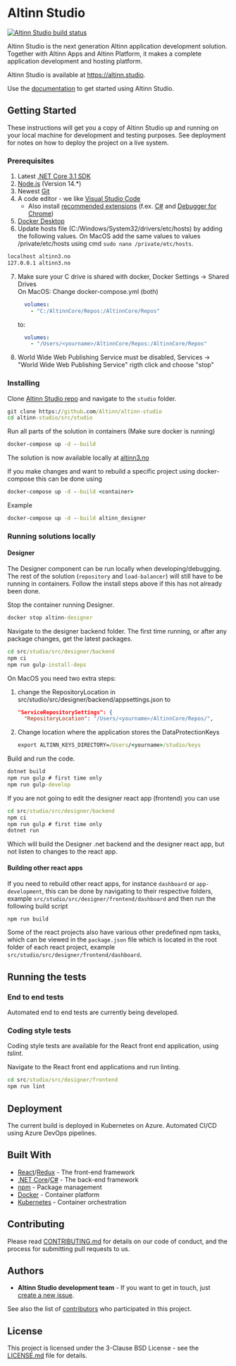 # Altinn Studio

[![Altinn Studio build status](https://dev.azure.com/brreg/altinn-studio/_apis/build/status/altinn-studio-build-designer-image-v2-master?label=Altinn%20Studio)](https://dev.azure.com/brreg/altinn-studio/_build/latest?definitionId=18)

Altinn Studio is the next generation Altinn application development solution. Together with Altinn Apps and Altinn Platform, it makes a complete application development and hosting platform.

Altinn Studio is available at https://altinn.studio.

Use the [documentation](https://docs.altinn.studio/) to get started using Altinn Studio.

## Getting Started

These instructions will get you a copy of Altinn Studio up and running on your local machine for development and testing purposes. See deployment for notes on how to deploy the project on a live system.

### Prerequisites

1. Latest [.NET Core 3.1 SDK](https://dotnet.microsoft.com/download/dotnet-core/3.1)
2. [Node.js](https://nodejs.org) (Version 14.*)
3. Newest [Git](https://git-scm.com/downloads)
4. A code editor - we like [Visual Studio Code](https://code.visualstudio.com/Download)
    - Also install [recommended extensions](https://code.visualstudio.com/docs/editor/extension-gallery#_workspace-recommended-extensions) (f.ex. [C#](https://marketplace.visualstudio.com/items?itemName=ms-vscode.csharp) and [Debugger for Chrome](https://marketplace.visualstudio.com/items?itemName=msjsdiag.debugger-for-chrome))
5. [Docker Desktop](https://www.docker.com/products/docker-desktop)
6. Update hosts file (C:/Windows/System32/drivers/etc/hosts) by adding the following values. On MacOS add the same values to values /private/etc/hosts using cmd `sudo nano /private/etc/hosts`.

```cmd
localhost altinn3.no
127.0.0.1 altinn3.no
```

7. Make sure your C drive is shared with docker, Docker Settings -> Shared Drives  
   On MacOS: Change docker-compose.yml (both)
    ```yaml
      volumes:
        - "C:/AltinnCore/Repos:/AltinnCore/Repos"
    ```
    to:
    ```yaml
      volumes:
        - "/Users/<yourname>/AltinnCore/Repos:/AltinnCore/Repos"
    ```
8. World Wide Web Publishing Service must be disabled, Services -> "World Wide Web Publishing Service" rigth click and choose "stop"

### Installing

Clone [Altinn Studio repo](https://github.com/Altinn/altinn-studio) and navigate to the `studio` folder.

```cmd
git clone https://github.com/Altinn/altinn-studio
cd altinn-studio/src/studio
```

Run all parts of the solution in containers (Make sure docker is running)

```cmd
docker-compose up -d --build
```

The solution is now available locally at [altinn3.no](http://altinn3.no)

If you make changes and want to rebuild a specific project using docker-compose this can be done using

```cmd
docker-compose up -d --build <container>
```

Example
```cmd
docker-compose up -d --build altinn_designer
```

### Running solutions locally

#### Designer

The Designer component can be run locally when developing/debugging. The rest of the solution (`repository` and `load-balancer`) will still have to be running in containers. Follow the install steps above if this has not already been done.

Stop the container running Designer.

```cmd
docker stop altinn-designer
```

Navigate to the designer backend folder. The first time running, or after any package changes, get the latest packages.

```cmd
cd src/studio/src/designer/backend
npm ci
npm run gulp-install-deps
```

On MacOS you need two extra steps:
  1. change the RepositoryLocation in src/studio/src/designer/backend/appsettings.json to

      ```json
      "ServiceRepositorySettings": {
        "RepositoryLocation": "/Users/<yourname>/AltinnCore/Repos/",
      ````

  2. Change location where the application stores the DataProtectionKeys

      ```cmd
      export ALTINN_KEYS_DIRECTORY=/Users/<yourname>/studio/keys
      ```

Build and run the code.

```cmd
dotnet build
npm run gulp # first time only
npm run gulp-develop
```

If you are not going to edit the designer react app (frontend) you can use

```cmd
cd src/studio/src/designer/backend
npm ci
npm run gulp # first time only
dotnet run
```

Which will build the Designer .net backend and the designer react app, but not listen to changes to the react app.

#### Building other react apps
If you need to rebuild other react apps, for instance `dashboard` or `app-development`, this can be done by navigating to their respective folders, example `src/studio/src/designer/frontend/dashboard` and then run the following build script

```cmd
npm run build
```
Some of the react projects also have various other predefined npm tasks, which can be viewed in the `package.json` file which is located in the root folder of each react project, example  `src/studio/src/designer/frontend/dashboard`.

## Running the tests

### End to end tests

Automated end to end tests are currently being developed.

### Coding style tests

Coding style tests are available for the React front end application, using _tslint_.

Navigate to the React front end applications and run linting.

```cmd
cd src/studio/src/designer/frontend
npm run lint
```

## Deployment

The current build is deployed in Kubernetes on Azure. Automated CI/CD using Azure DevOps pipelines.

## Built With

- [React](https://reactjs.org/)/[Redux](https://redux.js.org/) - The front-end framework
- [.NET Core](https://docs.microsoft.com/en-us/dotnet/core/)/[C#](https://docs.microsoft.com/en-us/dotnet/csharp/) - The back-end framework
- [npm](https://www.npmjs.com/) - Package management
- [Docker](https://www.docker.com/) - Container platform
- [Kubernetes](https://kubernetes.io/) - Container orchestration

## Contributing

Please read [CONTRIBUTING.md](../../CONTRIBUTING.md) for details on our code of conduct, and the process for submitting pull requests to us.

## Authors

- **Altinn Studio development team** - If you want to get in touch, just [create a new issue](https://github.com/Altinn/altinn-studio/issues/new).

See also the list of [contributors](https://github.com/Altinn/altinn-studio/graphs/contributors) who participated in this project.

## License

This project is licensed under the 3-Clause BSD License - see the [LICENSE.md](LICENSE.md) file for details.
